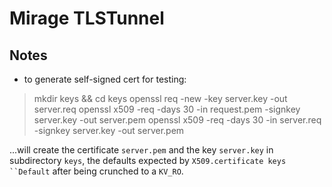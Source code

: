 # Mirage TLSTunnel

## Notes

* to generate self-signed cert for testing:

> mkdir keys && cd keys
> openssl req -new -key server.key -out server.req
> openssl x509 -req -days 30 -in request.pem -signkey server.key -out server.pem
> openssl x509 -req -days 30 -in server.req -signkey server.key -out server.pem

...will create the certificate `server.pem` and the key `server.key` in
subdirectory `keys`, the defaults expected by `X509.certificate keys ``Default`
after being crunched to a `KV_RO`.
